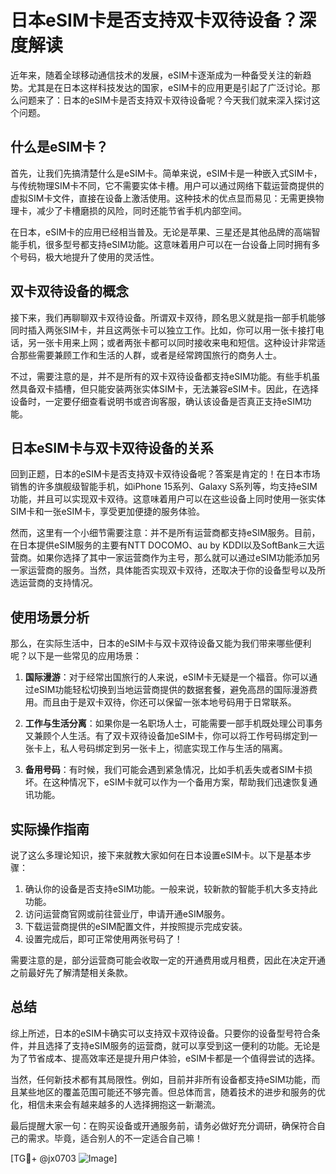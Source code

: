 # 日本eSIM卡是否支持双卡双待设备？深度解读

近年来，随着全球移动通信技术的发展，eSIM卡逐渐成为一种备受关注的新趋势。尤其是在日本这样科技发达的国家，eSIM卡的应用更是引起了广泛讨论。那么问题来了：日本的eSIM卡是否支持双卡双待设备呢？今天我们就来深入探讨这个问题。

## 什么是eSIM卡？

首先，让我们先搞清楚什么是eSIM卡。简单来说，eSIM卡是一种嵌入式SIM卡，与传统物理SIM卡不同，它不需要实体卡槽。用户可以通过网络下载运营商提供的虚拟SIM卡文件，直接在设备上激活使用。这种技术的优点显而易见：无需更换物理卡，减少了卡槽磨损的风险，同时还能节省手机内部空间。

在日本，eSIM卡的应用已经相当普及。无论是苹果、三星还是其他品牌的高端智能手机，很多型号都支持eSIM功能。这意味着用户可以在一台设备上同时拥有多个号码，极大地提升了使用的灵活性。

## 双卡双待设备的概念

接下来，我们再聊聊双卡双待设备。所谓双卡双待，顾名思义就是指一部手机能够同时插入两张SIM卡，并且这两张卡可以独立工作。比如，你可以用一张卡接打电话，另一张卡用来上网；或者两张卡都可以同时接收来电和短信。这种设计非常适合那些需要兼顾工作和生活的人群，或者是经常跨国旅行的商务人士。

不过，需要注意的是，并不是所有的双卡双待设备都支持eSIM功能。有些手机虽然具备双卡插槽，但只能安装两张实体SIM卡，无法兼容eSIM卡。因此，在选择设备时，一定要仔细查看说明书或咨询客服，确认该设备是否真正支持eSIM功能。

## 日本eSIM卡与双卡双待设备的关系

回到正题，日本的eSIM卡是否支持双卡双待设备呢？答案是肯定的！在日本市场销售的许多旗舰级智能手机，如iPhone 15系列、Galaxy S系列等，均支持eSIM功能，并且可以实现双卡双待。这意味着用户可以在这些设备上同时使用一张实体SIM卡和一张eSIM卡，享受更加便捷的服务体验。

然而，这里有一个小细节需要注意：并不是所有运营商都支持eSIM服务。目前，在日本提供eSIM服务的主要有NTT DOCOMO、au by KDDI以及SoftBank三大运营商。如果你选择了其中一家运营商作为主号，那么就可以通过eSIM功能添加另一家运营商的服务。当然，具体能否实现双卡双待，还取决于你的设备型号以及所选运营商的支持情况。

## 使用场景分析

那么，在实际生活中，日本的eSIM卡与双卡双待设备又能为我们带来哪些便利呢？以下是一些常见的应用场景：

1. **国际漫游**：对于经常出国旅行的人来说，eSIM卡无疑是一个福音。你可以通过eSIM功能轻松切换到当地运营商提供的数据套餐，避免高昂的国际漫游费用。而且由于是双卡双待，你还可以保留一张本地号码用于日常联系。

2. **工作与生活分离**：如果你是一名职场人士，可能需要一部手机既处理公司事务又兼顾个人生活。有了双卡双待设备加eSIM卡，你可以将工作号码绑定到一张卡上，私人号码绑定到另一张卡上，彻底实现工作与生活的隔离。

3. **备用号码**：有时候，我们可能会遇到紧急情况，比如手机丢失或者SIM卡损坏。在这种情况下，eSIM卡就可以作为一个备用方案，帮助我们迅速恢复通讯功能。

## 实际操作指南

说了这么多理论知识，接下来就教大家如何在日本设置eSIM卡。以下是基本步骤：

1. 确认你的设备是否支持eSIM功能。一般来说，较新款的智能手机大多支持此功能。
2. 访问运营商官网或前往营业厅，申请开通eSIM服务。
3. 下载运营商提供的eSIM配置文件，并按照提示完成安装。
4. 设置完成后，即可正常使用两张号码了！

需要注意的是，部分运营商可能会收取一定的开通费用或月租费，因此在决定开通之前最好先了解清楚相关条款。

## 总结

综上所述，日本的eSIM卡确实可以支持双卡双待设备。只要你的设备型号符合条件，并且选择了支持eSIM服务的运营商，就可以享受到这一便利的功能。无论是为了节省成本、提高效率还是提升用户体验，eSIM卡都是一个值得尝试的选择。

当然，任何新技术都有其局限性。例如，目前并非所有设备都支持eSIM功能，而且某些地区的覆盖范围可能还不够完善。但总体而言，随着技术的进步和服务的优化，相信未来会有越来越多的人选择拥抱这一新潮流。

最后提醒大家一句：在购买设备或开通服务前，请务必做好充分调研，确保符合自己的需求。毕竟，适合别人的不一定适合自己嘛！

[TG💪+ @jx0703 ![Image](https://github.com/user-attachments/assets/dbca1d08-cadb-493c-b0ec-ad6f7a83f270)]